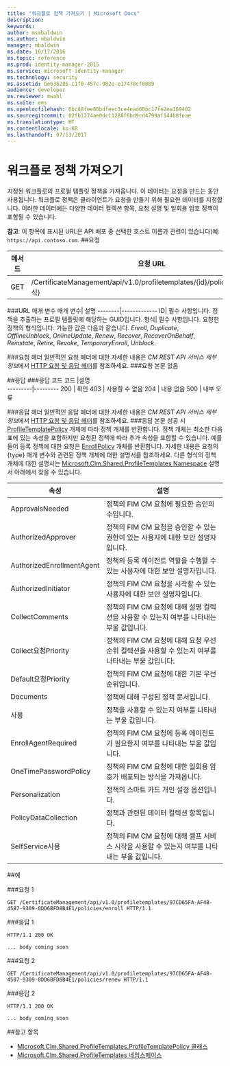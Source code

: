 ```yaml
---
title: "워크플로 정책 가져오기 | Microsoft Docs"
description: 
keywords: 
author: msmbaldwin
ms.author: mbaldwin
manager: mbaldwin
ms.date: 10/17/2016
ms.topic: reference
ms.prod: identity-manager-2015
ms.service: microsoft-identity-manager
ms.technology: security
ms.assetid: be636205-c1f0-457c-982e-e17478cf0889
audience: developer
ms.reviewer: mwahl
ms.suite: ems
ms.openlocfilehash: 6bc88fee88bdfeec3ce4ead60bc17fe2ea169402
ms.sourcegitcommit: 02fb1274ae0dc11288f8bd9cd4799af144b8feae
ms.translationtype: HT
ms.contentlocale: ko-KR
ms.lasthandoff: 07/13/2017
---
```

# <a name="get-workflow-policy"></a>워크플로 정책 가져오기
지정된 워크플로의 프로필 템플릿 정책을 가져옵니다. 이 데이터는 요청을 만드는 동안 사용됩니다. 워크플로 정책은 클라이언트가 요청을 만들기 위해 필요한 데이터를 지정합니다. 이러한 데이터에는 다양한 데이터 컬렉션 항목, 요청 설명 및 일회용 암호 정책이 포함될 수 있습니다.

**참고**: 이 항목에 표시된 URL은 API 배포 중 선택한 호스트 이름과 관련이 있습니다(예: `https://api.contoso.com`.
##<a name="request"></a>요청


메서드  |요청 URL  
---------|---------
GET     |/CertificateManagement/api/v1.0/profiletemplates/{id}/policy/workflow/{형식}

###<a name="url-parameters"></a>URL 매개 변수
매개 변수| 설명
--------|-------------
ID| 필수 사항입니다. 정책을 추출하는 프로필 템플릿에 해당하는 GUID입니다.
형식| 필수 사항입니다. 요청한 정책의 형식입니다. 가능한 값은 다음과 같습니다. *Enroll*, *Duplicate*, *OfflineUnblock*, *OnlineUpdate*, *Renew*, *Recover*, *RecoverOnBehalf*, *Reinstate*, *Retire*, *Revoke*, *TemporaryEnroll*, *Unblock*.

###<a name="request-headers"></a>요청 헤더
일반적인 요청 헤더에 대한 자세한 내용은 *CM REST API 서비스 세부 정보*에서 [HTTP 요청 및 응답 헤더](certificate-management-rest-api-service-details.md#http-request-and-response-headers)를 참조하세요.
###<a name="request-body"></a>요청 본문
없음

##<a name="response"></a>응답
###<a name="response-codes"></a>응답 코드
코드  |설명  
---------|---------
200     | 확인
403 | 사용할 수 없음
204 | 내용 없음
500 | 내부 오류

###<a name="response-headers"></a>응답 헤더
일반적인 응답 헤더에 대한 자세한 내용은 *CM REST API 서비스 세부 정보*에서 [HTTP 요청 및 응답 헤더](certificate-management-rest-api-service-details.md#http-request-and-response-headers)를 참조하세요.
###<a name="response-body"></a>응답 본문
성공 시 [ProfileTemplatePolicy](https://msdn.microsoft.com/library/windows/desktop/microsoft.clm.shared.profiletemplates.profiletemplatepolicy.aspx) 개체에 따라 정책 개체를 반환합니다. 정책 개체는 최소한 다음 표에 있는 속성을 포함하지만 요청된 정책에 따라 추가 속성을 포함할 수 있습니다. 예를 들어 등록 정책에 대한 요청은 [EnrollPolicy](https://msdn.microsoft.com/library/windows/desktop/microsoft.clm.shared.profiletemplates.enrollpolicy.aspx) 개체를 반환합니다. 자세한 내용은 요청의 {type} 매개 변수와 관련된 정책 개체에 대한 설명서를 참조하세요. 다른 형식의 정책 개체에 대한 설명서는 [Microsoft.Clm.Shared.ProfileTemplates Namespace](https://msdn.microsoft.com/library/windows/desktop/microsoft.clm.shared.profiletemplates.aspx) 설명서 아래에서 찾을 수 있습니다.

속성 | 설명
---------|------------
ApprovalsNeeded | 정책의 FIM CM 요청에 필요한 승인의 수입니다.
AuthorizedApprover | 정책의 FIM CM 요청을 승인할 수 있는 권한이 있는 사용자에 대한 보안 설명자입니다.
AuthorizedEnrollmentAgent | 정책의 등록 에이전트 역할을 수행할 수 있는 사용자에 대한 보안 설명자입니다.
AuthorizedInitiator | 정책의 FIM CM 요청을 시작할 수 있는 사용자에 대한 보안 설명자입니다.
CollectComments | 정책의 FIM CM 요청에 대해 설명 컬렉션을 사용할 수 있는지 여부를 나타내는 부울 값입니다.
Collect요청Priority | 정책의 FIM CM 요청에 대해 요청 우선 순위 컬렉션을 사용할 수 있는지 여부를 나타내는 부울 값입니다.
Default요청Priority | 정책의 FIM CM 요청에 대한 기본 우선 순위입니다.
Documents | 정책에 대해 구성된 정책 문서입니다.
사용 | 정책을 사용할 수 있는지 여부를 나타내는 부울 값입니다.
EnrollAgentRequired | 정책의 FIM CM 요청에 등록 에이전트가 필요한지 여부를 나타내는 부울 값입니다.
OneTimePasswordPolicy | 정책의 FIM CM 요청에 대한 일회용 암호가 배포되는 방식을 가져옵니다.
Personalization | 정책의 스마트 카드 개인 설정 옵션입니다.
PolicyDataCollection | 정책과 관련된 데이터 컬렉션 항목입니다.
SelfService사용 | 정책의 FIM CM 요청에 대해 셀프 서비스 시작을 사용할 수 있는지 여부를 나타내는 부울 값입니다.

##<a name="example"></a>예

###<a name="request-1"></a>요청 1
```
GET /CertificateManagement/api/v1.0/profiletemplates/97CD65FA-AF4B-4587-9309-0DD6BFD8B4E1/policies/enroll HTTP/1.1
```
###<a name="response-1"></a>응답 1
```
HTTP/1.1 200 OK

... body coming soon
```       
###<a name="request-2"></a>요청 2
```
GET /CertificateManagement/api/v1.0/profiletemplates/97CD65FA-AF4B-4587-9309-0DD6BFD8B4E1/policies/renew HTTP/1.1
```
###<a name="response-2"></a>응답 2
```
HTTP/1.1 200 OK

... body coming soon
```       
##<a name="see-also"></a>참고 항목

- [Microsoft.Clm.Shared.ProfileTemplates.ProfileTemplatePolicy 클래스](https://msdn.microsoft.com/library/windows/desktop/microsoft.clm.shared.profiletemplates.profiletemplatepolicy.aspx)
- [Microsoft.Clm.Shared.ProfileTemplates 네임스페이스](https://msdn.microsoft.com/library/windows/desktop/microsoft.clm.shared.profiletemplates.aspx)
